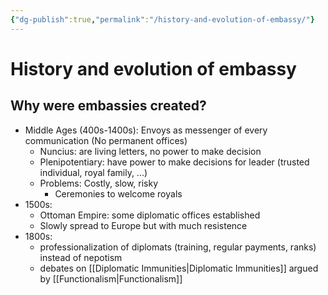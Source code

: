 ```yaml
---
{"dg-publish":true,"permalink":"/history-and-evolution-of-embassy/"}
---
```


# History and evolution of embassy
## Why were embassies created?
- Middle Ages (400s-1400s): Envoys as messenger of every communication (No permanent offices)
	- Nuncius: are living letters, no power to make decision
	- Plenipotentiary: have power to make decisions for leader (trusted individual, royal family, ...)
	- Problems: Costly, slow, risky
		- Ceremonies to welcome royals
- 1500s: 
	- Ottoman Empire: some diplomatic offices established
	- Slowly spread to Europe but with much resistence
- 1800s: 
	- professionalization of diplomats (training, regular payments, ranks) instead of nepotism
	- debates on [[Diplomatic Immunities\|Diplomatic Immunities]] argued by [[Functionalism\|Functionalism]]

